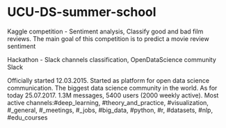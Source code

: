 # UCU-DS-summer-school
Kaggle competition -  Sentiment analysis, Classify good and bad film reviews.
The main goal of this competition is to predict a movie review sentiment

Hackathon - Slack channels classification, OpenDataScience community Slack

Officially started 12.03.2015.
Started as platform for open data science communication.
The biggest data science community in the world.
As for today 25.07.2017.
1.3M messages, 5400 users (2000 weekly active).
Most active channels:#deep_learning, #theory_and_practice, #visualization, #_general, 
#_meetings, #_jobs, #big_data, #python, #r, #datasets, #nlp, #edu_courses


